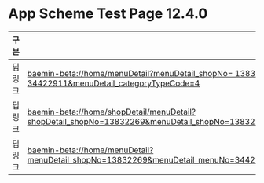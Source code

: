 # App Scheme Test Page 12.4.0

<html>
  <head></head>
  <body>
    <table class="table table-striped">
    <thead>
    <tr>
        <th scope="col">구분</th>
        <th scope="col">경로</th>
    </tr>
    </thead>
    <tbody>
    <tr>
        <td>
            딥링크
        </td>
        <td>
            <a class="baeminScheme" href="baemin-beta://home/menuDetail?menuDetail_shopNo= 13832269&menuDetail_menuNo= 34422911&menuDetail_categoryTypeCode=4">
              baemin-beta://home/menuDetail?menuDetail_shopNo= 13832269&menuDetail_menuNo= 34422911&menuDetail_categoryTypeCode=4
          </a>
        </td>
    </tr>
    <tr>
        <td>
            딥링크
        </td>
        <td>
            <a class="baeminScheme" href="baemin-beta://home/shopDetail/menuDetail?shopDetail_shopNo=13832269&menuDetail_shopNo=13832269&menuDetail_menuNo=34422911&menuDetail_categoryTypeCode=4">
              baemin-beta://home/shopDetail/menuDetail?shopDetail_shopNo=13832269&menuDetail_shopNo=13832269&menuDetail_menuNo=34422911&menuDetail_categoryTypeCode=4
          </a>
        </td>
    </tr>
    <tr>
        <td>
            딥링크
        </td>
        <td>
            <a class="baeminScheme" href="baemin-beta://home/menuDetail?menuDetail_shopNo=13832269&menuDetail_menuNo=34422911&menuDetail_categoryTypeCode=4">
              baemin-beta://home/menuDetail?menuDetail_shopNo=13832269&menuDetail_menuNo=34422911&menuDetail_categoryTypeCode=4
          </a>
        </td>
    </tr>
    </tbody>

